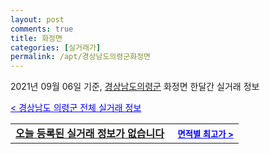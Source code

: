 ```yaml
---
layout: post
comments: true
title: 화정면
categories: [실거래가]
permalink: /apt/경상남도의령군화정면
---
```


2021년 09월 06일 기준, <a href="/apt/경상남도의령군">경상남도의령군</a> 화정면 한달간 실거래 정보

<a style="color: blue;" href="/apt/경상남도의령군">< 경상남도 의령군 전체 실거래 정보</a>
<!---- start ---->
<table>
  <tr>
    <td colspan="4" style="font-weight: bold;"><a href="/apt/경상남도의령군화정면{name_without_space}">오늘 등록된 실거래 정보가 없습니다</a> &nbsp;&nbsp;&nbsp; <a style="color: blue; font-size: smaller;" href="/apt/경상남도의령군화정면{name_without_space}">면적별 최고가 ></a></td>
  </tr>
    
</table>
<!---- end ---->
    